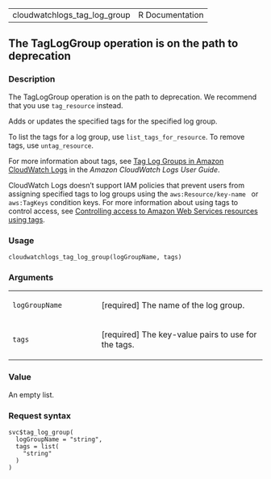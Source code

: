 <table style="width: 100%;">
<tbody>
<tr class="odd">
<td>cloudwatchlogs_tag_log_group</td>
<td style="text-align: right;">R Documentation</td>
</tr>
</tbody>
</table>

## The TagLogGroup operation is on the path to deprecation

### Description

The TagLogGroup operation is on the path to deprecation. We recommend
that you use `tag_resource` instead.

Adds or updates the specified tags for the specified log group.

To list the tags for a log group, use `list_tags_for_resource`. To
remove tags, use `untag_resource`.

For more information about tags, see [Tag Log Groups in Amazon
CloudWatch
Logs](https://docs.aws.amazon.com/AmazonCloudWatch/latest/logs/Working-with-log-groups-and-streams.html#log-group-tagging)
in the *Amazon CloudWatch Logs User Guide*.

CloudWatch Logs doesn’t support IAM policies that prevent users from
assigning specified tags to log groups using the
`aws:Resource/key-name ` or `aws:TagKeys` condition keys. For more
information about using tags to control access, see [Controlling access
to Amazon Web Services resources using
tags](https://docs.aws.amazon.com/IAM/latest/UserGuide/access_tags.html).

### Usage

    cloudwatchlogs_tag_log_group(logGroupName, tags)

### Arguments

<table>
<colgroup>
<col style="width: 35%" />
<col style="width: 65%" />
</colgroup>
<tbody>
<tr class="odd">
<td><code
id="cloudwatchlogs_tag_log_group_:_logGroupName">logGroupName</code></td>
<td><p>[required] The name of the log group.</p></td>
</tr>
<tr class="even">
<td><code id="cloudwatchlogs_tag_log_group_:_tags">tags</code></td>
<td><p>[required] The key-value pairs to use for the tags.</p></td>
</tr>
</tbody>
</table>

### Value

An empty list.

### Request syntax

    svc$tag_log_group(
      logGroupName = "string",
      tags = list(
        "string"
      )
    )
